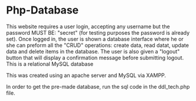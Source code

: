 # Php-Database
This website requires a user login, accepting any username but the password MUST BE: "secret" (for testing purposes the password is already set). Once logged in, the user is shown a database interface where he or she can preform all the "CRUD" operations: create data, read datat, update data and delete items in the database. The user is also given a "logout" button that will display a confirmation message before submitting logout. This is a relational MySQL database


This was created using an apache server and MySQL via XAMPP.

In order to get the pre-made database, run the sql code in the ddl_tech.php file. 
